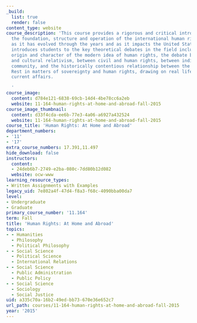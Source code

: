 ```yaml
---
_build:
  list: true
  render: false
content_type: website
course_description: 'This course provides a rigorous and critical introduction to
  the foundation, structure and operation of the international human rights movement,
  as it has evolved through the years and as it impacts the United States. The course
  introduces students to the key theoretical debates in the field including the historical
  origin and character of the modern idea of human rights, the debate between universality
  and cultural relativism, between civil and human rights, between individual and
  community, and the historically contentious relationship between the West and the
  Rest in matters of sovereignty and human rights, drawing on real life examples from
  current affairs.

  '
course_image:
  content: d784e121-6838-69cb-14d4-4be78cc6a2eb
  website: 11-164-human-rights-at-home-and-abroad-fall-2015
course_image_thumbnail:
  content: d33f4cda-ee6b-77e3-4a06-a6927a432524
  website: 11-164-human-rights-at-home-and-abroad-fall-2015
course_title: 'Human Rights: At Home and Abroad'
department_numbers:
- '11'
- '17'
extra_course_numbers: 17.391,11.497
hide_download: false
instructors:
  content:
  - 24deb6b7-2749-e2ba-080c-7dd80b12d082
  website: ocw-www
learning_resource_types:
- Written Assignments with Examples
legacy_uid: 7e802a4f-47d4-f8a3-f68c-4090bba00da7
level:
- Undergraduate
- Graduate
primary_course_number: '11.164'
term: Fall
title: 'Human Rights: At Home and Abroad'
topics:
- - Humanities
  - Philosophy
  - Political Philosophy
- - Social Science
  - Political Science
  - International Relations
- - Social Science
  - Public Administration
  - Public Policy
- - Social Science
  - Sociology
  - Social Justice
uid: a335c70a-16b2-49ed-bb73-670e36e652c7
url_path: courses/11-164-human-rights-at-home-and-abroad-fall-2015
year: '2015'
---
```

